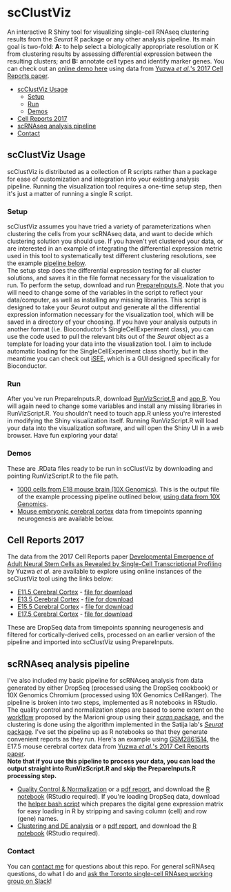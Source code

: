 # scClustViz
An interactive R Shiny tool for visualizing single-cell RNAseq clustering results from the *Seurat* R package or any other analysis pipeline.  Its main goal is two-fold: **A:** to help select a biologically appropriate resolution or K from clustering results by assessing differential expression between the resulting clusters; and **B:** annotate cell types and identify marker genes.  You can check out an [online demo here](https://innesbt.shinyapps.io/e11cortex/) using data from [Yuzwa *et al.*'s 2017 Cell Reports paper](https://doi.org/10.1016/j.celrep.2017.12.017/).

-   [scClustViz Usage](#scclustviz-usage)  
    -   [Setup](#setup)  
    -   [Run](#run)  
    -   [Demos](#demos)  
-   [Cell Reports 2017](#cell-reports-2017)
-   [scRNAseq analysis pipeline](#scrnaseq-analysis-pipeline)  
-   [Contact](#contact)  

## scClustViz Usage
scClustViz is distributed as a collection of R scripts rather than a package for ease of customization and integration into your existing analysis pipeline.  Running the visualization tool requires a one-time setup step, then it's just a matter of running a single R script.  

### Setup
scClustViz assumes you have tried a variety of parameterizations when clustering the cells from your scRNAseq data, and want to decide which clustering solution you should use.  If you haven't yet clustered your data, or are interested in an example of integrating the differential expression metric used in this tool to systematically test different clustering resolutions, see the example [pipeline below](#scrnaseq-analysis-pipeline).  
The setup step does the differential expression testing for all cluster solutions, and saves it in the file format necessary for the visualization to run.  To perform the setup, download and run [PrepareInputs.R](PrepareInputs.R).  Note that you will need to change some of the variables in the script to reflect your data/computer, as well as installing any missing libraries.  This script is designed to take your *Seurat* output and generate all the differential expression information necessary for the visualization tool, which will be saved in a directory of your choosing.  If you have your analysis outputs in another format (i.e. Bioconductor's SingleCellExperiment class), you can use the code used to pull the relevant bits out of the *Seurat* object as a template for loading your data into the visualization tool.  I aim to include automatic loading for the SingleCellExperiment class shortly, but in the meantime you can check out [iSEE](https://bioconductor.org/packages/release/bioc/html/iSEE.html), which is a GUI designed specifically for Bioconductor.  

### Run
After you've run PrepareInputs.R, download [RunVizScript.R](RunVizScript.R) and [app.R](app.R).  You will again need to change some variables and install any missing libraries in RunVizScript.R.  You shouldn't need to touch app.R unless you're interested in modifying the Shiny visualization itself.  Running RunVizScript.R will load your data into the visualization software, and will open the Shiny UI in a web browser.  Have fun exploring your data!

### Demos
These are .RData files ready to be run in scClustViz by downloading and pointing RunVizScript.R to the file path.
-   [1000 cells from E18 mouse brain (10X Genomics)](demo/10Xneurons_forViz.RData).  This is the output file of the example processing pipeline outlined below, [using data from 10X Genomics](https://support.10xgenomics.com/single-cell-gene-expression/datasets/2.1.0/neurons_900).
-   [Mouse embryonic cerebral cortex](#cell-reports-2017) data from timepoints spanning neurogenesis are available below.


## Cell Reports 2017
The data from the 2017 Cell Reports paper [Developmental Emergence of Adult Neural Stem Cells as Revealed by Single-Cell Transcriptional Profiling](https://doi.org/10.1016/j.celrep.2017.12.017) by Yuzwa *et al.* are available to explore using online instances of the scClustViz tool using the links below:
-   [E11.5 Cerebral Cortex](https://innesbt.shinyapps.io/e11cortex/) - [file for download](meCortex/e11/e11_Cortical_Only_forViz.RData)  
-   [E13.5 Cerebral Cortex](https://innesbt.shinyapps.io/e13cortex/) - [file for download](meCortex/e13/e13_Cortical_Only_forViz.RData)  
-   [E15.5 Cerebral Cortex](https://innesbt.shinyapps.io/e15cortex/) - [file for download](meCortex/e15/e15_Cortical_Only_forViz.RData)  
-   [E17.5 Cerebral Cortex](https://innesbt.shinyapps.io/e17cortex/) - [file for download](meCortex/e17/e17_Cortical_Only_forViz.RData)  

These are DropSeq data from timepoints spanning neurogenesis and filtered for cortically-derived cells, processed on an earlier version of the pipeline and imported into scClustViz using PrepareInputs.  


## scRNAseq analysis pipeline
I've also included my basic pipeline for scRNAseq analysis from data generated by either DropSeq (processed using the DropSeq cookbook) or 10X Genomics Chromium (processed using 10X Genomics CellRanger).  The pipeline is broken into two steps, implemented as R notebooks in RStudio.  The quality control and normalization steps are based to some extent on the [workflow](http://dx.doi.org/10.12688/f1000research.9501.2) proposed by the Marioni group using their [*scran* package](http://bioconductor.org/packages/release/bioc/html/scran.html), and the clustering is done using the algorithm implemented in the Satija lab's [*Seurat* package](https://satijalab.org/seurat/).  I've set the pipeline up as R notebooks so that they generate convenient reports as they run.  Here's an example using [GSM2861514](https://www.ncbi.nlm.nih.gov/geo/query/acc.cgi?acc=GSM2861514), the E17.5 mouse cerebral cortex data from [Yuzwa *et al.*'s 2017 Cell Reports paper](https://doi.org/10.1016/j.celrep.2017.12.017/).  
**Note that if you use this pipeline to process your data, you can load the output straight into RunVizScript.R and skip the PrepareInputs.R processing step.**  
-   [Quality Control & Normalization](pipeline/pipeline_QCN.md) or a [pdf report](pipeline/pipeline_QCN.pdf), and download the [R notebook](pipeline/pipeline_QCN.Rmd) (RStudio required).  If you're loading DropSeq data, download the [helper bash script](pipeline/DropSeqDGEhelper.sh) which prepares the digital gene expression matrix for easy loading in R by stripping and saving column (cell) and row (gene) names.  
-   [Clustering and DE analysis](pipeline/pipeline_Clust.md) or a [pdf report](pipeline/pipeline_Clust.pdf), and download the [R notebook](pipeline/pipeline_Clust.Rmd) (RStudio required).  


### Contact
You can [contact me](http://www.baderlab.org/BrendanInnes) for questions about this repo.  For general scRNAseq questions, do what I do and [ask the Toronto single-cell RNAseq working group on Slack](http://bit.ly/scRNAseqTO)!  



